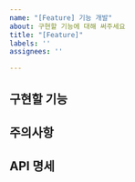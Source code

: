 ```yaml
---
name: "[Feature] 기능 개발"
about: 구현할 기능에 대해 써주세요
title: "[Feature]"
labels: ''
assignees: ''

---
```


구현할 기능
------------------

주의사항
------------------

API 명세
------------------
